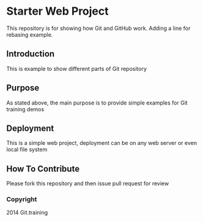 # Starter Web Project

This repository is for showing how Git and GitHub work.  Adding a line for rebasing example.

## Introduction

This is example to show different parts of Git repository

## Purpose

As stated above, the main purpose is to provide simple examples for Git training demos

## Deployment

This is a simple web project, deployment can be on any web server or even local file system

## How To Contribute

Please fork this repository and then issue pull request for review

### Copyright
2014 Git.training